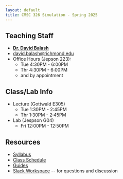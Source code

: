 ```yaml
---
layout: default
title: CMSC 326 Simulation - Spring 2025
---
```

## Teaching Staff
<div class="wrapper" markdown="0">
    <div class="footer-col-wrapper">
        <div class="footer-col two-col-1">
            <ul class="contact-list">
                <li><b><a href="https://cs.richmond.edu/faculty/dbalash/">Dr. David Balash</a></b></li>
                <li><a href="mailto:david.balash@richmond.edu">david.balash@richmond.edu</a></li>
                <li>Office Hours (Jepson 223):
                    <ul>
                        <li>Tue 4:30PM - 6:00PM</li>
                        <li>Thr 4:30PM - 6:00PM</li>
                        <li>and by appointment</li> 
                    </ul>
                </li>
            </ul>
        </div>    
    </div>
</div>


## Class/Lab Info
* Lecture (Gottwald E305)
  * Tue 1:30PM - 2:45PM
  * Thr 1:30PM - 2:45PM
* Lab (Jespson G04)
  * Fri 12:00PM - 12:50PM



## Resources

* [Syllabus](/syllabus.html)
* [Class Schedule](/schedule.html)
* [Guides](/guides)
* [Slack Workspace](https://cmsc326-s25.slack.com) -- for questions and discussion

